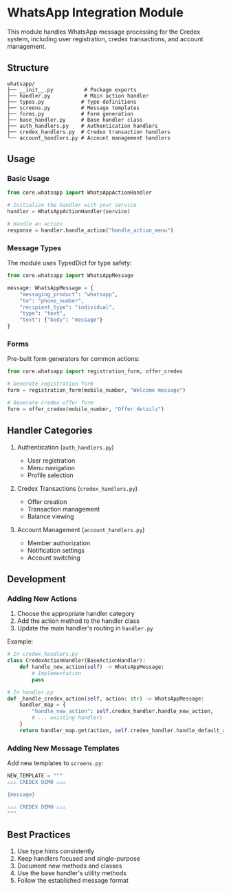 # WhatsApp Integration Module

This module handles WhatsApp message processing for the Credex system, including user registration, credex transactions, and account management.

## Structure

```
whatsapp/
├── __init__.py          # Package exports
├── handler.py           # Main action handler
├── types.py            # Type definitions
├── screens.py          # Message templates
├── forms.py            # Form generation
├── base_handler.py     # Base handler class
├── auth_handlers.py    # Authentication handlers
├── credex_handlers.py  # Credex transaction handlers
└── account_handlers.py # Account management handlers
```

## Usage

### Basic Usage

```python
from core.whatsapp import WhatsAppActionHandler

# Initialize the handler with your service
handler = WhatsAppActionHandler(service)

# Handle an action
response = handler.handle_action("handle_action_menu")
```

### Message Types

The module uses TypedDict for type safety:

```python
from core.whatsapp import WhatsAppMessage

message: WhatsAppMessage = {
    "messaging_product": "whatsapp",
    "to": "phone_number",
    "recipient_type": "individual",
    "type": "text",
    "text": {"body": "message"}
}
```

### Forms

Pre-built form generators for common actions:

```python
from core.whatsapp import registration_form, offer_credex

# Generate registration form
form = registration_form(mobile_number, "Welcome message")

# Generate credex offer form
form = offer_credex(mobile_number, "Offer details")
```

## Handler Categories

1. Authentication (`auth_handlers.py`)
   - User registration
   - Menu navigation
   - Profile selection

2. Credex Transactions (`credex_handlers.py`)
   - Offer creation
   - Transaction management
   - Balance viewing

3. Account Management (`account_handlers.py`)
   - Member authorization
   - Notification settings
   - Account switching

## Development

### Adding New Actions

1. Choose the appropriate handler category
2. Add the action method to the handler class
3. Update the main handler's routing in `handler.py`

Example:

```python
# In credex_handlers.py
class CredexActionHandler(BaseActionHandler):
    def handle_new_action(self) -> WhatsAppMessage:
        # Implementation
        pass

# In handler.py
def _handle_credex_action(self, action: str) -> WhatsAppMessage:
    handler_map = {
        "handle_new_action": self.credex_handler.handle_new_action,
        # ... existing handlers
    }
    return handler_map.get(action, self.credex_handler.handle_default_action)()
```

### Adding New Message Templates

Add new templates to `screens.py`:

```python
NEW_TEMPLATE = """
⚠️⚠️⚠️ CREDEX DEMO ⚠️⚠️⚠️

{message}

⚠️⚠️⚠️ CREDEX DEMO ⚠️⚠️⚠️
"""
```

## Best Practices

1. Use type hints consistently
2. Keep handlers focused and single-purpose
3. Document new methods and classes
4. Use the base handler's utility methods
5. Follow the established message format
